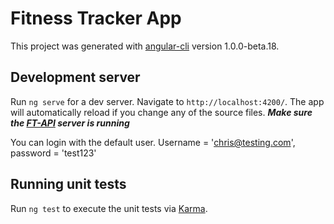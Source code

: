 # Fitness Tracker App

This project was generated with [angular-cli](https://github.com/angular/angular-cli) version 1.0.0-beta.18.

## Development server
Run `ng serve` for a dev server. Navigate to `http://localhost:4200/`. The app will automatically reload if you change any of the source files. ***Make sure the [FT-API](https://github.com/Belax8/ft-api) server is running***

You can login with the default user. Username = 'chris@testing.com', password = 'test123'

## Running unit tests

Run `ng test` to execute the unit tests via [Karma](https://karma-runner.github.io).
